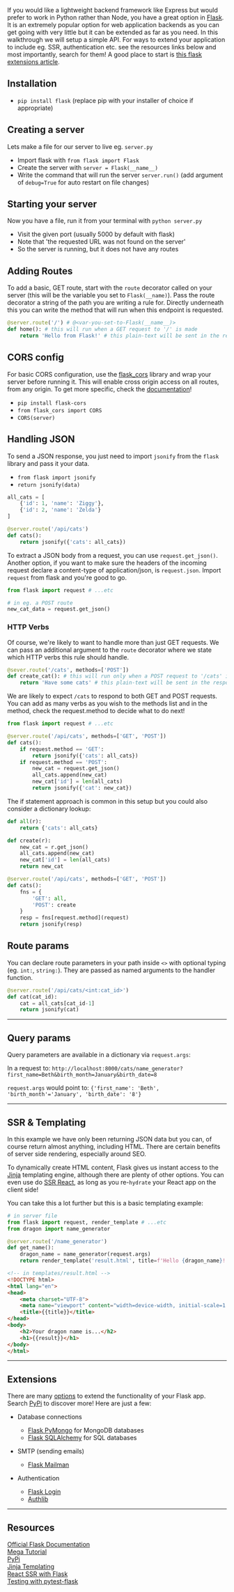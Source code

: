 If you would like a lightweight backend framework like Express but would prefer to work in Python rather than Node, you have a great option in [Flask](https://palletsprojects.com/p/flask/). It is an extremely popular option for web application backends as you can get going with very little but it can be extended as far as you need. In this walkthrough we will setup a simple API. For ways to extend your application to include eg. SSR, authentication etc. see the resources links below and most importantly, search for them! A good place to start is [this flask extensions article](https://flask.palletsprojects.com/en/1.1.x/extensions/).

## Installation
- `pip install flask` (replace pip with your installer of choice if appropriate)

## Creating a server
Lets make a file for our server to live eg. `server.py`
- Import flask with `from flask import Flask`
- Create the server with `server = Flask(__name__)`
- Write the command that will run the server `server.run()` (add argument of `debug=True` for auto restart on file changes)

## Starting your server
Now you have a file, run it from your terminal with `python server.py`
- Visit the given port (usually 5000 by default with flask)
- Note that 'the requested URL was not found on the server'
- So the server is running, but it does not have any routes

## Adding Routes
To add a basic, GET route, start with the `route` decorator called on your server (this will be the variable you set to `Flask(__name)`). Pass the route decorator a string of the path you are writing a rule for.
Directly underneath this you can write the method that will run when this endpoint is requested.
```python
@server.route('/') # @<var-you-set-to-Flask(__name__)>
def home(): # this will run when a GET request to '/' is made
    return 'Hello from Flask!' # this plain-text will be sent in the response
```

## CORS config
For basic CORS configuration, use the [flask_cors](https://pypi.org/project/Flask-Cors/1.10.3/) library and wrap your server before running it. This will enable cross origin access on all routes, from any origin. To get more specific, check the [documentation](https://flask-cors.readthedocs.io/en/latest/)!
- `pip install flask-cors`
- `from flask_cors import CORS`
- `CORS(server)`

## Handling JSON
To send a JSON response, you just need to import `jsonify` from the `flask` library and pass it your data.
- `from flask import jsonify`
- `return jsonify(data)`
```python
all_cats = [
    {'id': 1, 'name': 'Ziggy'},
    {'id': 2, 'name': 'Zelda'}
]

@server.route('/api/cats')
def cats():
    return jsonify({'cats': all_cats})
```

To extract a JSON body from a request, you can use `request.get_json()`. Another option, if you want to make sure the headers of the incoming request declare a content-type of application/json, is `request.json`. Import `request` from flask and you're good to go.

```python
from flask import request # ...etc

# in eg. a POST route
new_cat_data = request.get_json()
```

### HTTP Verbs
Of course, we're likely to want to handle more than just GET requests. We can pass an additional argument to the `route` decorator where we state which HTTP verbs this rule should handle.
```python
@sever.route('/cats', methods=['POST']) 
def create_cat(): # this will run only when a POST request to '/cats' is made
    return 'Have some cats' # this plain-text will be sent in the response
```

We are likely to expect `/cats` to respond to both GET and POST requests. You can add as many verbs as you wish to the methods list and in the method, check the request.method to decide what to do next!
```python
from flask import request # ...etc

@server.route('/api/cats', methods=['GET', 'POST'])
def cats():
    if request.method == 'GET':
        return jsonify({'cats': all_cats})
    if request.method == 'POST':
        new_cat = request.get_json()
        all_cats.append(new_cat)
        new_cat['id'] = len(all_cats)
        return jsonify({'cat': new_cat})
```

The if statement approach is common in this setup but you could also consider a dictionary lookup:
```python
def all(r):
    return {'cats': all_cats}

def create(r):
    new_cat = r.get_json()
    all_cats.append(new_cat)
    new_cat['id'] = len(all_cats)
    return new_cat

@server.route('/api/cats', methods=['GET', 'POST'])
def cats():
    fns = {
        'GET': all,
        'POST': create
    }
    resp = fns[request.method](request)
    return jsonify(resp)
```

## Route params
You can declare route parameters in your path inside `<>` with optional typing (eg. `int:`, `string:`). They are passed as named arguments to the handler function.
```python
@server.route('/api/cats/<int:cat_id>')
def cat(cat_id):
    cat = all_cats[cat_id-1]
    return jsonify(cat)
```
***

## Query params
Query parameters are available in a dictionary via `request.args`:

In a request to:
`http://localhost:8000/cats/name_generator?first_name=Beth&birth_month=January&birth_date=8`

`request.args` would point to:
`{'first_name': 'Beth', 'birth_month'='January', 'birth_date': '8'}`


***

## SSR & Templating
In this example we have only been returning JSON data but you can, of course return almost anything, including HTML. There are certain benefits of server side rendering, especially around SEO.

To dynamically create HTML content, Flask gives us instant access to the [Jinja](https://flask.palletsprojects.com/en/1.1.x/templating/) templating engine, although there are plenty of other options. You can even use do [SSR React](https://medium.com/swlh/server-side-rendering-ssr-with-react-and-flask-47e589e1051f), as long as you re-`hydrate` your React app on the client side!

You can take this a lot further but this is a basic templating example:
```python
# in server file
from flask import request, render_template # ...etc
from dragon import name_generator

@server.route('/name_generator')
def get_name():
    dragon_name = name_generator(request.args)
    return render_template('result.html', title=f'Hello {dragon_name}!', result=dragon_name) 
```

```html
<!-- in templates/result.html -->
<!DOCTYPE html>
<html lang="en">
<head>
    <meta charset="UTF-8">
    <meta name="viewport" content="width=device-width, initial-scale=1.0">
    <title>{{title}}</title>
</head>
<body>
    <h2>Your dragon name is...</h2>
    <h1>{{result}}</h1>
</body>
</html>
```

***

## Extensions
There are many [options](https://flask.palletsprojects.com/en/1.1.x/extensions/) to extend the functionality of your Flask app. Search [PyPi](https://pypi.org/search/?c=Framework+%3A%3A+Flask) to discover more! Here are just a few:
- Database connections
  - [Flask PyMongo](https://flask-pymongo.readthedocs.io/en/latest/) for MongoDB databases
  - [Flask SQLAlchemy](https://flask-sqlalchemy.palletsprojects.com/en/2.x/quickstart/) for SQL databases

- SMTP (sending emails)
  - [Flask Mailman](https://pypi.org/project/Flask-Mailman/)

- Authentication
  - [Flask Login](https://flask-login.readthedocs.io/en/latest/)
  - [Authlib](https://authlib.org/)

***



## Resources
[Official Flask Documentation](https://flask.palletsprojects.com/en/1.1.x/) \
[Mega Tutorial](https://blog.miguelgrinberg.com/post/the-flask-mega-tutorial-part-i-hello-world) \
[PyPi](https://pypi.org/search/?c=Framework+%3A%3A+Flask) \
[Jinja Templating](https://jinja.palletsprojects.com/en/2.11.x/) \
[React SSR with Flask](https://medium.com/swlh/server-side-rendering-ssr-with-react-and-flask-47e589e1051f) \
[Testing with pytest-flask](https://pytest-flask.readthedocs.io/en/latest/tutorial.html)